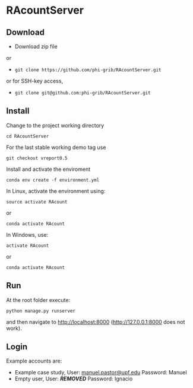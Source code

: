 # RAcountServer

## Download

- Download zip file

or 

- `git clone https://github.com/phi-grib/RAcountServer.git`

or for SSH-key access,

- `git clone git@github.com:phi-grib/RAcountServer.git`


## Install

Change to the project working directory

`cd RAcountServer`

For the last stable working demo tag use

`git checkout vreport0.5`

Install and activate the enviroment

`conda env create -f environment.yml`



In Linux, activate the environment using:

`source activate RAcount`

or

`conda activate RAcount`

In Windows, use:

`activate RAcount`

or

`conda activate RAcount`

## Run
At the root folder execute:

`python manage.py runserver`

and then navigate to <http://localhost:8000>
(http://127.0.0.1:8000 does not work).

## Login
Example accounts are:
- Example case study, User: manuel.pastor@upf.edu  Password: Manuel
- Empty user, User: ***REMOVED*** Password: Ignacio
